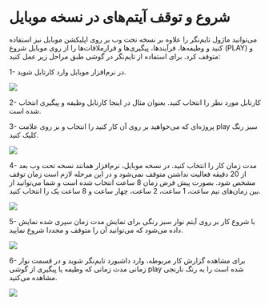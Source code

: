 # شروع و توقف آیتم‌های در نسخه موبایل

می‌توانید ماژول تایم‌نگر را علاوه بر نسخه تحت وب بر روی اپلیکشن موبایل نیز استفاده کنید و وظیفه‌ها، فرآیندها، پیگیری‌ها و قرارملاقات‌ها را از روی موبایل شروع (PLAY) و متوقف کرد. برای استفاده از تایم‌نگر در گوشی طبق مراحل زیر عمل کنید:

1-	در نرم‌افزار موبایل وارد کارتابل شوید.

![](ItemsInCartabl.jpg)

2-	کارتابل مورد نظر را انتخاب کنید. بعنوان مثال در اینجا کارتابل وظیفه و پیگیری انتخاب شده است.

3-	پروژه‌ای که می‌خواهید بر روی آن کار کنید را انتخاب و بر روی علامت play سبز رنگ کلیک کنید.

![](PlayAndStop.jpg)

4-	مدت زمان کار را انتخاب کنید. در نسخه موبایل، نرم‌افزار همانند نسخه تحت وب بعد از 20 دقیقه فعالیت نداشتن متوقف نمی‌شود و در این مرحله لازم است زمان توقف مشخص شود. بصورت پیش فرض زمان 8 ساعت انتخاب شده است و شما می‌توانید از بین زمان‌های نیم ساعت، 1 ساعت، 2 ساعت، چهار ساعت و 8 ساعت یک را انتخاب کنید.
 
![](SelectTime.jpg)

5-	با شروع کار بر روی آیتم نوار سبز رنگی برای نمایش مدت زمان سپری شده نمایش داده می‌شود که می‌توانید آن را متوقف و مجددا شروع نمایید. 
 
![](StartTiming.jpg)

6-	برای مشاهده گزارش کار مربوطه، وارد داشبورد تایم‌نگر شوید و در قسمت نوار زمانی مدت زمانی که وظیفه یا پیگیری از گوشی play شده است را به رنگ نارنجی مشاهده می‌کنید.

![](Dashbord.png)
